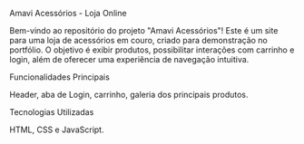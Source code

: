 Amavi Acessórios - Loja Online

Bem-vindo ao repositório do projeto "Amavi Acessórios"! Este é um site para uma loja de acessórios em couro, criado para demonstração no portfólio. O objetivo é exibir produtos,
possibilitar interações com carrinho e login, além de oferecer uma experiência de navegação intuitiva.

Funcionalidades Principais

Header, aba de Login, carrinho, galeria dos principais produtos.

Tecnologias Utilizadas

HTML, CSS e JavaScript.

